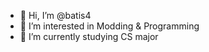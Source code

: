 - 👋 Hi, I’m @batis4
- 👀 I’m interested in Modding & Programming
- 🌱 I’m currently studying CS major


<!---
batis4/batis4 is a ✨ special ✨ repository because its `README.md` (this file) appears on your GitHub profile.
You can click the Preview link to take a look at your changes.
--->

